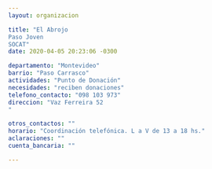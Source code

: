 ```yaml
---
layout: organizacion

title: "El Abrojo
Paso Joven
SOCAT"
date: 2020-04-05 20:23:06 -0300

departamento: "Montevideo"
barrio: "Paso Carrasco"
actividades: "Punto de Donación"
necesidades: "reciben donaciones"
telefono_contacto: "098 103 973"
direccion: "Vaz Ferreira 52
"

otros_contactos: ""
horario: "Coordinación telefónica. L a V de 13 a 18 hs."
aclaraciones: ""
cuenta_bancaria: ""

---
```

